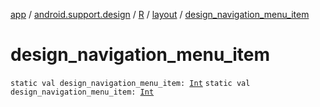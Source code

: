 [app](../../../index.md) / [android.support.design](../../index.md) / [R](../index.md) / [layout](index.md) / [design_navigation_menu_item](./design_navigation_menu_item.md)

# design_navigation_menu_item

`static val design_navigation_menu_item: `[`Int`](https://kotlinlang.org/api/latest/jvm/stdlib/kotlin/-int/index.html)
`static val design_navigation_menu_item: `[`Int`](https://kotlinlang.org/api/latest/jvm/stdlib/kotlin/-int/index.html)